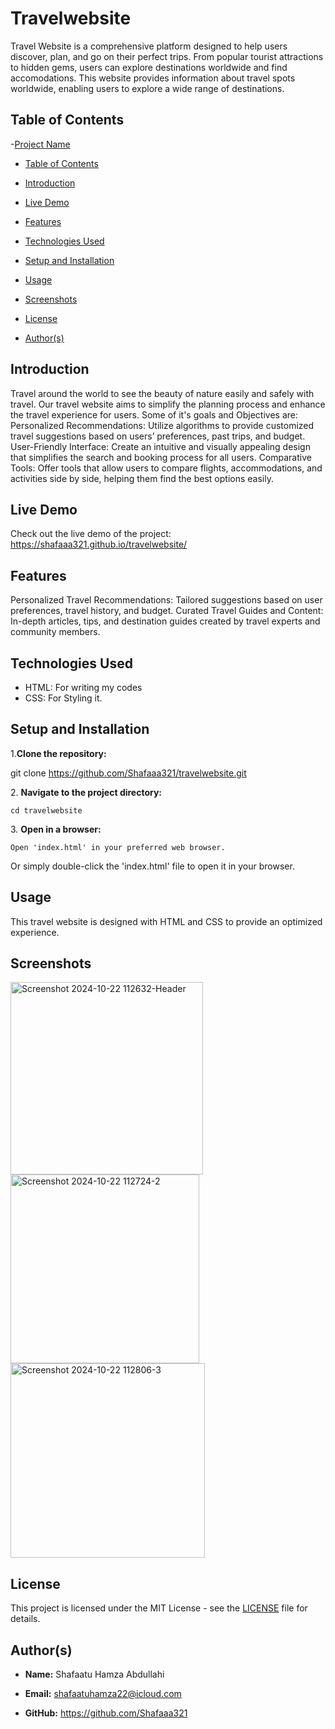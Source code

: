 # Travelwebsite
Travel Website is a comprehensive platform designed to help users discover, plan, and go on their perfect trips. From popular tourist attractions to hidden gems, users can explore destinations worldwide and find accomodations. This website provides information about travel spots worldwide, enabling users to explore a wide range of destinations.

## Table of Contents
  -[Project Name](#project-name)

  - [Table of Contents](#table-of-contents)

  - [Introduction](#introduction)

  - [Live Demo](#live-demo)

  - [Features](#features)

  - [Technologies Used](#technologies-used)

  - [Setup and Installation](#setup-and-installation)

  - [Usage](#usage)

  - [Screenshots](#screenshots)

  - [License](#license)

  - [Author(s)](#authors)
  
## Introduction
Travel around the world to see the beauty of nature easily and safely with travel. Our travel website aims to simplify the planning process and enhance the travel experience for users.
Some of it's goals and Objectives are:
Personalized Recommendations: Utilize algorithms to provide customized travel suggestions based on users’ preferences, past trips, and budget.
User-Friendly Interface: Create an intuitive and visually appealing design that simplifies the search and booking process for all users.
Comparative Tools: Offer tools that allow users to compare flights, accommodations, and activities side by side, helping them find the best options easily.

## Live Demo
Check out the live demo of the project: https://shafaaa321.github.io/travelwebsite/

## Features
Personalized Travel Recommendations: Tailored suggestions based on user preferences, travel history, and budget.
Curated Travel Guides and Content: In-depth articles, tips, and destination guides created by travel experts and community members.

## Technologies Used
- HTML: For writing my codes
- CSS: For Styling it.

## Setup and Installation
1\.**Clone the repository:**

git clone https://github.com/Shafaaa321/travelwebsite.git

2\. **Navigate to the project directory:**

    cd travelwebsite

3\. **Open in a browser:**

    Open 'index.html' in your preferred web browser.

Or simply double-click the 'index.html' file to open it in your browser.

## Usage 
This travel website is designed with HTML and CSS to provide an optimized experience.

## Screenshots
<img width="308" alt="Screenshot 2024-10-22 112632-Header" src="https://github.com/user-attachments/assets/4b8636b0-e72d-45ed-8b04-88cf80f90275">
<img width="302" alt="Screenshot 2024-10-22 112724-2" src="https://github.com/user-attachments/assets/03b7ce62-e4aa-4bc8-abb4-e9ecf0ef9f31">
<img width="311" alt="Screenshot 2024-10-22 112806-3" src="https://github.com/user-attachments/assets/db2b3326-b052-48d2-8171-5de7e2465478">

## License
This project is licensed under the MIT License - see the [LICENSE](LICENSE) file for details.

## Author(s)
- **Name:** Shafaatu Hamza Abdullahi

- **Email:** shafaatuhamza22@icloud.com

- **GitHub:** https://github.com/Shafaaa321


